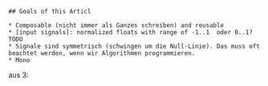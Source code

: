 
<!-- Reading this, you might think that DSP fits perfectly in the world of object-oriented programming languages: With it's basic idea of encapsulating mutable state by behavior (methods) and giving it an addressable identity (instance pointer), it maps directly to the concept of having physical entities (like condensors or transistors) that "exist" and hold their's own state that changes over time. This article is about an alternative approach of audio-DSP which is solely based on the paradigm of pure functions using a functional language like F#. -->


```TODO: wegmachen
## Goals of this Articl

* Composable (nicht immer als Ganzes schreiben) and reusable
* [input signals]: normalized floats with range of -1..1  oder 0..1? TODO
* Signale sind symmetrisch (schwingen um die Null-Linie). Das muss oft beachtet werden, wenn wir Algorithmen programmieren.
* Mono
```



<!-- We will learn that object-oriented concept like instances (and therfore instanciation) as well as aspects of method evaluation can be left out completely, leading to a way of describing signal flows and circuits purely focussing on how values flow through the system.

Key point: Eigentlich denkt man: OO,  ...this leads to - well, it lead me to pure functions!
"Well, it lead me to pure functional programming, and we will see why it is superior to an object-oriented approach when we want to express stateful computations. -->

<!--
## What you can expect from this article and what not?

Bedingungen:
* Write small, easy to understand pieces of code (let's call them "blocks")
* We want to be able to use these blocks in a larger context, means by composing them.
* It shall then be able to use the results of the composition as blocks themselves, that are again composable, and so on.

## Abgrenzung

* Audio signals (means: at the end, we are interested in a sequence of float values)
* Time domain only
* Performance: Not considered here.
-->



aus 3:

<!-- 
TODO:
    * Kondensator modellieren mit Rückkopplung
    * Rückkopplung ist "intern" - Kasten drum; black box
    * Dann: Verwendung

OOP:
    * Es ist ok, das so mit mutable zu schreiben.
    * Aber: Die Verwendung ist doof, weil: Wir _brauchen_ eine Referenz.
        * Identity in imperative lang is made by an address. Accessing the address is made by a name.
        * BlockDiag: Identity (of the concrete LP filter instance) is made by it's location in the computation.
-->

